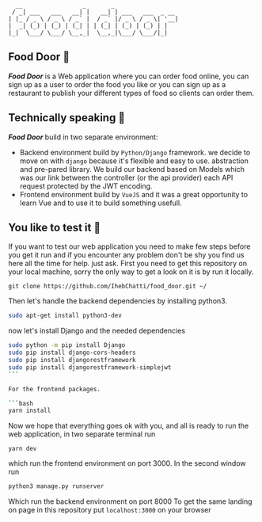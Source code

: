 ```
  __                 _       _
 / _| ___   ___   __| |   __| | ___   ___  _ __
| |_ / _ \ / _ \ / _` |  / _` |/ _ \ / _ \| '__|
|  _| (_) | (_) | (_| | | (_| | (_) | (_) | |
|_|  \___/ \___/ \__,_|  \__,_|\___/ \___/|_|

```

## Food Door :wave:

_**Food Door**_ is a Web application where you can order food online, you can sign up as a user to order the food you like or you can sign up as a restaurant to publish your different types of food so clients can order them.

## Technically speaking :wrench:

_**Food Door**_ build in two separate environment:

- Backend environment build by `Python/Django` framework. we decide to move on with `django` because it's flexible
  and easy to use.
  abstraction and pre-pared library. We build our backend based on Models which was our link between the controller (or the api provider)
  each API request protected by the JWT encoding.
- Frontend environment build by `VueJS` and it was a great opportunity to learn Vue and to use it to build something usefull.

## You like to test it :nut_and_bolt:

If you want to test our web application you need to make few steps before you get it run and if you encounter any problem don't be shy
you find us here all the time for help. just ask.
First you need to get this repository on your local machine, sorry the only way to get a look on it is by run it locally.

```bach
git clone https://github.com/IhebChatti/food_door.git ~/
```

Then let's handle the backend dependencies by installing python3.

```bash
sudo apt-get install python3-dev
```

now let's install Django and the needed dependencies

````bash
sudo python -m pip install Django
sudo pip install django-cors-headers
sudo pip install djangorestframework
sudo pip install djangorestframework-simplejwt
```

For the frontend packages.

```bash
yarn install
````

Now we hope that everything goes ok with you, and all is ready to run the web application, in two separate terminal run

```
yarn dev
```

which run the frontend environment on port 3000.
In the second window run

```bash
python3 manage.py runserver
```

Which run the backend environment on port 8000
To get the same landing on page in this repository put `localhost:3000` on your browser

```

```
